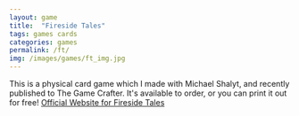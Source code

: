 ```yaml
---
layout: game
title:  "Fireside Tales"
tags: games cards
categories: games
permalink: /ft/
img: /images/games/ft_img.jpg
---
```

This is a physical card game which I made with Michael Shalyt, and recently published to The Game Crafter.
It's available to order, or you can print it out for free!
[Official Website for Fireside Tales](http://fireside-tales.blogspot.co.il/)
